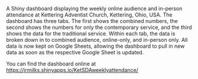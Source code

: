 A Shiny dashboard displaying the weekly online audience and in-person attendance at Kettering Adventist Church, Kettering, Ohio, USA. The dashboard has three tabs. The first shows the combined numbers, the second shows the numbers for only the contemporary service, and the third shows the data for the traditional service. Within each tab, the data is broken down in to combined audience, online-only, and in-person only. All data is now kept on Google Sheets, allowing the dashboard to pull in new data as soon as the respective Google Sheet is updated.

You can find the dashboard online at https://jrmilks.shinyapps.io/KetSDAweeklyattendance/
